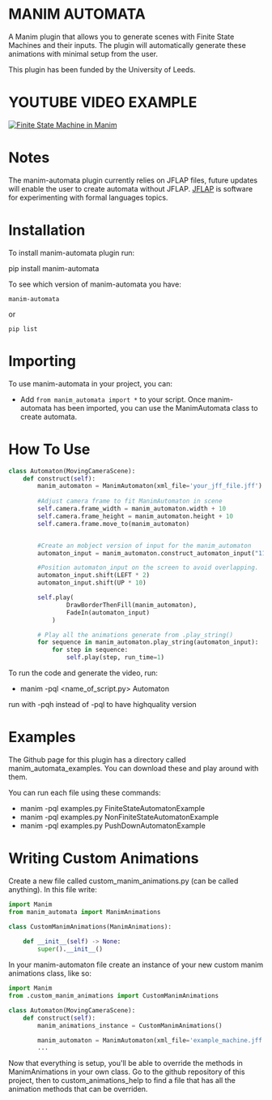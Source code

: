 MANIM AUTOMATA
==============
A Manim plugin that allows you to generate scenes with Finite State Machines and their inputs. The plugin will automatically generate these animations with minimal setup from the user.

This plugin has been funded by the University of Leeds.

YOUTUBE VIDEO EXAMPLE
=====================
[![Finite State Machine in Manim](https://img.youtube.com/vi/beKkjIGdeQc/0.jpg)](https://youtu.be/beKkjIGdeQc)

Notes
=====
The manim-automata plugin currently relies on JFLAP files, future updates will enable the user to create automata without JFLAP.
[JFLAP](https://www.jflap.org) is software for experimenting with formal languages topics.

Installation
============
To install manim-automata plugin run:

   pip install manim-automata

To see which version of manim-automata you have:

    manim-automata

or

    pip list


Importing
=========
To use manim-automata in your project, you can:

* Add ``from manim_automata import *`` to your script.
Once manim-automata has been imported, you can use the ManimAutomata class to create automata.


How To Use
==========
```python
class Automaton(MovingCameraScene):
    def construct(self):
        manim_automaton = ManimAutomaton(xml_file='your_jff_file.jff')
        
        #Adjust camera frame to fit ManimAutomaton in scene
        self.camera.frame_width = manim_automaton.width + 10
        self.camera.frame_height = manim_automaton.height + 10
        self.camera.frame.move_to(manim_automaton) 


        #Create an mobject version of input for the manim_automaton
        automaton_input = manim_automaton.construct_automaton_input("110011")

        #Position automaton_input on the screen to avoid overlapping.
        automaton_input.shift(LEFT * 2)
        automaton_input.shift(UP * 10)

        self.play(
                DrawBorderThenFill(manim_automaton),
                FadeIn(automaton_input)
            )

        # Play all the animations generate from .play_string()
        for sequence in manim_automaton.play_string(automaton_input):
            for step in sequence:
                self.play(step, run_time=1)
```
To run the code and generate the video, run:

* manim -pql <name_of_script.py> Automaton

run with -pqh instead of -pql to have highquality version


Examples
========
The Github page for this plugin has a directory called manim_automata_examples. You can download these and play around with them.

You can run each file using these commands:

* manim -pql examples.py FiniteStateAutomatonExample
* manim -pql examples.py NonFiniteStateAutomatonExample
* manim -pql examples.py PushDownAutomatonExample


Writing Custom Animations
=========================
Create a new file called custom_manim_animations.py (can be called anything).
In this file write:
```python
import Manim
from manim_automata import ManimAnimations

class CustomManimAnimations(ManimAnimations):
    
    def __init__(self) -> None:
        super().__init__()

```

In your manim-automaton file create an instance of your new custom manim animations class, like so:

```python
import Manim
from .custom_manim_animations import CustomManimAnimations

class Automaton(MovingCameraScene):
    def construct(self):
        manim_animations_instance = CustomManimAnimations()

        manim_automaton = ManimAutomaton(xml_file='example_machine.jff', manim_animations=manim_animations_instance)
        ...
```

Now that everything is setup, you'll be able to override the methods in ManimAnimations in your own class.
Go to the github repository of this project, then to custom_animations_help to find a file that has all the animation methods that can be overriden.